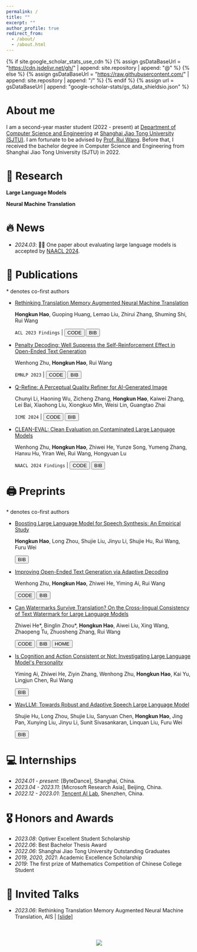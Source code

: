 ```yaml
---
permalink: /
title: ""
excerpt: ""
author_profile: true
redirect_from: 
  - /about/
  - /about.html
---
```


{% if site.google_scholar_stats_use_cdn %}
{% assign gsDataBaseUrl = "https://cdn.jsdelivr.net/gh/" | append: site.repository | append: "@" %}
{% else %}
{% assign gsDataBaseUrl = "https://raw.githubusercontent.com/" | append: site.repository | append: "/" %}
{% endif %}
{% assign url = gsDataBaseUrl | append: "google-scholar-stats/gs_data_shieldsio.json" %}

<span class='anchor' id='about-me'></span>
# About me
I am a second-year master student (2022 - present) at [Department of Computer Science and Engineering](https://www.cs.sjtu.edu.cn/) at [Shanghai Jiao Tong University (SJTU)](https://en.sjtu.edu.cn/). I am fortunate to be advised by [Prof. Rui Wang](https://wangruinlp.github.io/). Before that, I received the bachelor degree in Computer Science and Engineering from Shanghai Jiao Tong University (SJTU) in 2022.



# 🔬 Research

**Large Language Models**

**Neural Machine Translation**




# 🔥 News
- *2024.03*: 🎉🎉 One paper about evaluating large language models is accepted by [NAACL 2024](https://2024.naacl.org/).



# 📝 Publications 
\* denotes co-first authors
- [Rethinking Translation Memory Augmented Neural Machine Translation](https://aclanthology.org/2023.findings-acl.162/)

  **Hongkun Hao**, Guoping Huang, Lemao Liu, Zhirui Zhang, Shuming Shi, Rui Wang

  ``ACL 2023 Findings`` \| <a href='https://github.com/hongkunhao/translation_memory_augmented_NMT'><button class="code-btn">CODE</button></a> <button class="copy-btn" data-bib-file="hao-etal-2023-rethinking">BIB</button>


- [Penalty Decoding: Well Suppress the Self-Reinforcement Effect in Open-Ended Text Generation](https://aclanthology.org/2023.emnlp-main.78/) 

  Wenhong Zhu, **Hongkun Hao**, Rui Wang

  ``EMNLP 2023`` \| <a href='https://github.com/hongkunhao/penalty_decoding'><button class="code-btn">CODE</button></a> <button class="copy-btn" data-bib-file="zhu-etal-2023-penalty">BIB</button>


- [Q-Refine: A Perceptual Quality Refiner for AI-Generated Image](https://arxiv.org/abs/2401.01117.pdf)
  
  Chunyi Li, Haoning Wu, Zicheng Zhang, **Hongkun Hao**, Kaiwei Zhang, Lei Bai, Xiaohong Liu, Xiongkuo Min, Weisi Lin, Guangtao Zhai
  
  ``ICME 2024`` \| <a href='https://github.com/Q-Future/Q-Refine'><button class="code-btn">CODE</button></a> <button class="copy-btn" data-bib-file="li2024qrefine">BIB</button>


- [CLEAN-EVAL: Clean Evaluation on Contaminated Large Language Models](https://arxiv.org/abs/2311.09154)
  
  Wenhong Zhu, **Hongkun Hao**, Zhiwei He, Yunze Song, Yumeng Zhang, Hanxu Hu, Yiran Wei, Rui Wang, Hongyuan Lu
  
  ``NAACL 2024 Findings`` \| <a href='https://github.com/hongkunhao'><button class="code-btn">CODE</button></a> <button class="copy-btn" data-bib-file="zhu2024cleaneval">BIB</button>



<span class='anchor' id='preprints'></span>
# 🖨️ Preprints
\* denotes co-first authors
- [Boosting Large Language Model for Speech Synthesis: An Empirical Study](https://arxiv.org/abs/2401.00246.pdf)
  
  **Hongkun Hao**, Long Zhou, Shujie Liu, Jinyu Li, Shujie Hu, Rui Wang, Furu Wei

  <button class="copy-btn" data-bib-file="hao2023boosting">BIB</button>


- [Improving Open-Ended Text Generation via Adaptive Decoding](https://arxiv.org/abs/2402.18223)
  
  Wenhong Zhu, **Hongkun Hao**, Zhiwei He, Yiming Ai, Rui Wang

  <a href='https://github.com/hongkunhao/adaptive_decoding'><button class="code-btn">CODE</button></a> <button class="copy-btn" data-bib-file="zhu2024improving">BIB</button>


- [Can Watermarks Survive Translation? On the Cross-lingual Consistency of Text Watermark for Large Language Models](https://arxiv.org/abs/2402.14007)

  Zhiwei He\*, Binglin Zhou\*, **Hongkun Hao**, Aiwei Liu, Xing Wang, Zhaopeng Tu, Zhuosheng Zhang, Rui Wang

  <a href='https://github.com/zwhe99/X-SIR'><button class="code-btn">CODE</button></a> <button class="copy-btn" data-bib-file="he2024can">BIB</button> <a href='https://cross-lingual-watermark.github.io/'><button class="home-btn">HOME</button></a>


- [Is Cognition and Action Consistent or Not: Investigating Large Language Model's Personality](https://arxiv.org/abs/2402.14679)

  Yiming Ai, Zhiwei He, Ziyin Zhang, Wenhong Zhu, **Hongkun Hao**, Kai Yu, Lingjun Chen, Rui Wang

  <button class="copy-btn" data-bib-file="ai2024cognition">BIB</button>


- [WavLLM: Towards Robust and Adaptive Speech Large Language Model](https://arxiv.org/abs/2404.00656)

  Shujie Hu, Long Zhou, Shujie Liu, Sanyuan Chen, **Hongkun Hao**, Jing Pan, Xunying Liu, Jinyu Li, Sunit Sivasankaran, Linquan Liu, Furu Wei

  <button class="copy-btn" data-bib-file="hu2024wavllm">BIB</button>



# 💻 Internships
- *2024.01 - present*: [ByteDance], Shanghai, China.
- *2023.04 - 2023.11*: [Microsoft Research Asia], Beijing, China.
- *2022.12 - 2023.01*: [Tencent AI Lab](https://ai.tencent.com/ailab/en/index), Shenzhen, China.



# 🎖 Honors and Awards
- *2023.08*: Optiver Excellent Student Scholarship
- *2022.06*: Best Bachelor Thesis Award
- *2022.06*: Shanghai Jiao Tong University Outstanding Graduates
- *2019, 2020, 2021*: Academic Excellence Scholarship
- *2019*: The first prize of Mathematics Competition of Chinese College Student 

# 💬 Invited Talks
- *2023.06*: Rethinking Translation Memory Augmented Neural Machine Translation, AIS \| [\[slide\]](talks/AIS/AIS-Spot-3.pdf)





<p align="center" style="padding-top: 40px;"><a href='https://clustrmaps.com/site/1bz3w'  title='Visit tracker'><img src='//clustrmaps.com/map_v2.png?cl=ffffff&w=a&t=tt&d=zQTIbvMowu5vzFhApfVkwyYZZQbVqasooVPCbiwEIlo'/></a></p>

